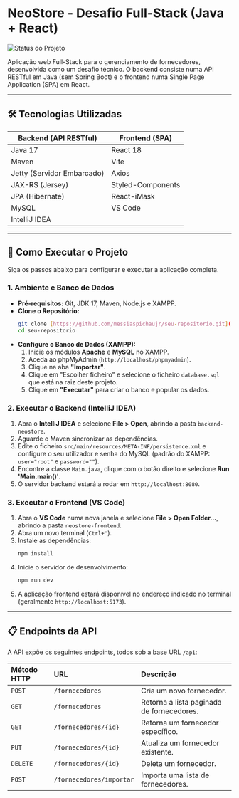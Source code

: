 # NeoStore - Desafio Full-Stack (Java + React)

![Status do Projeto](https://img.shields.io/badge/status-concluído-brightgreen)

Aplicação web Full-Stack para o gerenciamento de fornecedores, desenvolvida como um desafio técnico. O backend consiste numa API RESTful em Java (sem Spring Boot) e o frontend numa Single Page Application (SPA) em React.

---

## 🛠️ Tecnologias Utilizadas

| Backend (API RESTful)           | Frontend (SPA)         |
| ------------------------------- | ---------------------- |
| Java 17                         | React 18               |
| Maven                           | Vite                   |
| Jetty (Servidor Embarcado)      | Axios                  |
| JAX-RS (Jersey)                 | Styled-Components    |
| JPA (Hibernate)                 | React-iMask            |
| MySQL                           | VS Code                |
| IntelliJ IDEA                   |                        |

---

## 🚀 Como Executar o Projeto

Siga os passos abaixo para configurar e executar a aplicação completa.

### **1. Ambiente e Banco de Dados**

* **Pré-requisitos:** Git, JDK 17, Maven, Node.js e XAMPP.
* **Clone o Repositório:**
    ```bash
    git clone [https://github.com/messiaspichaujr/seu-repositorio.git](https://github.com/messiaspichaujr/seu-repositorio.git)
    cd seu-repositorio
    ```
* **Configure o Banco de Dados (XAMPP):**
    1.  Inicie os módulos **Apache** e **MySQL** no XAMPP.
    2.  Aceda ao phpMyAdmin (`http://localhost/phpmyadmin`).
    3.  Clique na aba **"Importar"**.
    4.  Clique em "Escolher ficheiro" e selecione o ficheiro `database.sql` que está na raiz deste projeto.
    5.  Clique em **"Executar"** para criar o banco e popular os dados.

### **2. Executar o Backend (IntelliJ IDEA)**

1.  Abra o **IntelliJ IDEA** e selecione **File > Open**, abrindo a pasta `backend-neostore`.
2.  Aguarde o Maven sincronizar as dependências.
3.  Edite o ficheiro `src/main/resources/META-INF/persistence.xml` e configure o seu utilizador e senha do MySQL (padrão do XAMPP: `user="root"` e `password=""`).
4.  Encontre a classe `Main.java`, clique com o botão direito e selecione **Run 'Main.main()'**.
5.  O servidor backend estará a rodar em `http://localhost:8080`.

### **3. Executar o Frontend (VS Code)**

1.  Abra o **VS Code** numa nova janela e selecione **File > Open Folder...**, abrindo a pasta `neostore-frontend`.
2.  Abra um novo terminal (`Ctrl+'`).
3.  Instale as dependências:
    ```bash
    npm install
    ```
4.  Inicie o servidor de desenvolvimento:
    ```bash
    npm run dev
    ```
5.  A aplicação frontend estará disponível no endereço indicado no terminal (geralmente `http://localhost:5173`).

---

## 📋 Endpoints da API

A API expõe os seguintes endpoints, todos sob a base URL `/api`:

| Método HTTP | URL                      | Descrição                               |
| :---------- | :----------------------- | :-------------------------------------- |
| `POST`      | `/fornecedores`          | Cria um novo fornecedor.                |
| `GET`       | `/fornecedores`          | Retorna a lista paginada de fornecedores. |
| `GET`       | `/fornecedores/{id}`     | Retorna um fornecedor específico.       |
| `PUT`       | `/fornecedores/{id}`     | Atualiza um fornecedor existente.       |
| `DELETE`    | `/fornecedores/{id}`     | Deleta um fornecedor.                   |
| `POST`      | `/fornecedores/importar` | Importa uma lista de fornecedores.      |
